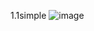 1.1simple 
![image](https://user-images.githubusercontent.com/89715905/131236696-a9adee61-5607-499d-8452-9d66dbe29eb1.png)
